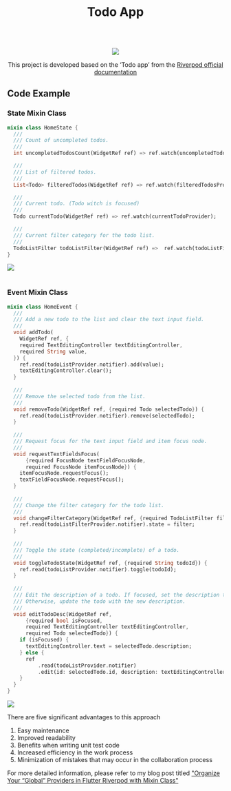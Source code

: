 <h1 align="center">Todo App</h1>



<br/>
<br/>



<p align="center"><img src="https://velog.velcdn.com/images/ximya_hf/post/0e15fb75-ed13-4b1e-a3e7-787ee14ece05/image.png"/></p>
<p align="center">
This project is developed based on the ‘Todo app’ from the <a href="https://riverpod.dev/docs/introduction/getting_started">Riverpod official documentation <a/>



## Code Example

### State Mixin Class

```dart
mixin class HomeState {
  ///  
  /// Count of uncompleted todos.  
  ///  
  int uncompletedTodosCount(WidgetRef ref) => ref.watch(uncompletedTodosCountProvider);

  ///  
  /// List of filtered todos.  
  ///  
  List<Todo> filteredTodos(WidgetRef ref) => ref.watch(filteredTodosProvider);

  ///  
  /// Current todo. (Todo witch is focused)  
  ///  
  Todo currentTodo(WidgetRef ref) => ref.watch(currentTodoProvider);

  ///  
  /// Current filter category for the todo list.  
  ///  
  TodoListFilter todoListFilter(WidgetRef ref) =>  ref.watch(todoListFilterProvider);
}
```
<img src="https://velog.velcdn.com/images/ximya_hf/post/417f4b29-3363-4bfc-95a2-0ca8d99beea7/image.png">

<br/>
<br/>


### Event Mixin Class
```dart
mixin class HomeEvent {  
  ///  
  /// Add a new todo to the list and clear the text input field.  
  ///  
  void addTodo(  
    WidgetRef ref, {  
    required TextEditingController textEditingController,  
    required String value,  
  }) {  
    ref.read(todoListProvider.notifier).add(value);  
    textEditingController.clear();  
  }  
  
  ///  
  /// Remove the selected todo from the list.  
  ///  
  void removeTodo(WidgetRef ref, {required Todo selectedTodo}) {  
    ref.read(todoListProvider.notifier).remove(selectedTodo);  
  }  
  
  ///  
  /// Request focus for the text input field and item focus node.  
  ///  
  void requestTextFieldsFocus(  
      {required FocusNode textFieldFocusNode,  
      required FocusNode itemFocusNode}) {  
    itemFocusNode.requestFocus();  
    textFieldFocusNode.requestFocus();  
  }  
  
  ///  
  /// Change the filter category for the todo list.  
  ///  
  void changeFilterCategory(WidgetRef ref, {required TodoListFilter filter}) {  
    ref.read(todoListFilterProvider.notifier).state = filter;  
  }  
  
  ///  
  /// Toggle the state (completed/incomplete) of a todo.  
  ///  
  void toggleTodoState(WidgetRef ref, {required String todoId}) {  
    ref.read(todoListProvider.notifier).toggle(todoId);  
  }  
  
  ///  
  /// Edit the description of a todo. If focused, set the description to the current value. 
  /// Otherwise, update the todo with the new description.  
  ///  
  void editTodoDesc(WidgetRef ref,  
      {required bool isFocused,  
      required TextEditingController textEditingController,  
      required Todo selectedTodo}) {  
    if (isFocused) {  
      textEditingController.text = selectedTodo.description;  
    } else {  
      ref  
          .read(todoListProvider.notifier)  
          .edit(id: selectedTodo.id, description: textEditingController.text);  
    }  
  }  
}
```
<img src="https://velog.velcdn.com/images/ximya_hf/post/d4eb3d15-e997-45b0-a364-c3dee6354e57/image.png">


There are five significant advantages to this approach

1. Easy maintenance
2. Improved readability
3. Benefits when writing unit test code
4. Increased efficiency in the work process
5. Minimization of mistakes that may occur in the collaboration process


For more detailed information, please refer to my blog post titled <a href="https://medium.com/@ximya/organize-your-global-providers-in-flutter-riverpod-with-mixin-class-562ae2aa3376">"Organize Your “Global” Providers in Flutter Riverpod with Mixin Class"<a/>
